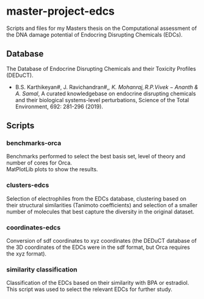 # master-project-edcs
Scripts and files for my Masters thesis on the Computational assessment of the DNA damage potential of Endocring Disrupting Chemicals (EDCs).

## Database
The Database of Endocrine Disrupting Chemicals and their Toxicity Profiles (DEDuCT).
- B.S. Karthikeyan#, J. Ravichandran#,*, K. Mohanraj$, R.P. Vivek-Ananth$ & A. Samal*, A curated knowledgebase on endocrine disrupting chemicals and their biological systems-level perturbations, Science of the Total Environment, 692: 281-296 (2019).

## Scripts

### benchmarks-orca
Benchmarks performed to select the best basis set, level of theory and number of cores for Orca.\
MatPlotLib plots to show the results.

### clusters-edcs
Selection of electrophiles from the EDCs database, clustering based on their structural similarities (Tanimoto coefficients) and selection of a smaller number of molecules that best capture the diversity in the original dataset.

### coordinates-edcs
Conversion of sdf coordinates to xyz coordinates (the DEDuCT database of the 3D coordinates of the EDCs were in the sdf format, but Orca requires the xyz format).

### similarity classification
Classification of the EDCs based on their similarity with BPA or estradiol. This script was used to select the relevant EDCs for further study.
